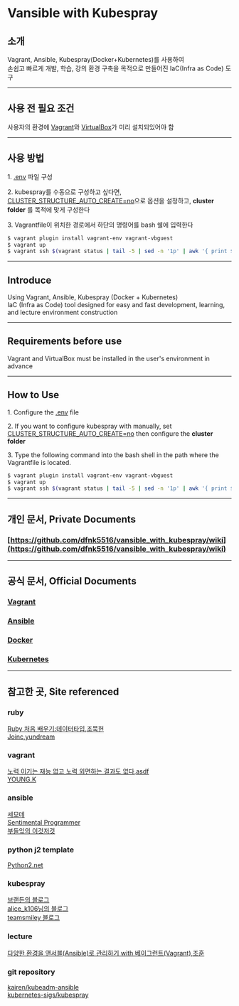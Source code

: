 # Vansible with Kubespray

## 소개

Vagrant, Ansible, Kubespray(Docker+Kubernetes)를 사용하여<br/>
손쉽고 빠르게 개발, 학습, 강의 환경 구축을 목적으로 만들어진 IaC(Infra as Code) 도구<br/><hr/>

## 사용 전 필요 조건

사용자의 환경에 [Vagrant](https://www.vagrantup.com/downloads)와 [VirtualBox](https://www.virtualbox.org/wiki/Downloads)가 미리 설치되있어야 함<hr/>

## 사용 방법

<span>1.</span> [.env](.env) 파일 구성

<span>2.</span> kubespray를 수동으로 구성하고 싶다면, [CLUSTER_STRUCTURE_AUTO_CREATE=no](.env#L33)으로 옵션을 설정하고,
**cluster folder** 를 목적에 맞게 구성한다

<span>3.</span> Vagrantfile이 위치한 경로에서 하단의 명령어를 bash 쉘에 입력한다

```sh
$ vagrant plugin install vagrant-env vagrant-vbguest
$ vagrant up
$ vagrant ssh $(vagrant status | tail -5 | sed -n '1p' | awk '{ print $1}')
```

<hr/>

## Introduce

Using Vagrant, Ansible, Kubespray (Docker + Kubernetes)<br/>
IaC (Infra as Code) tool designed for easy and fast development, learning, and lecture environment construction<hr/>

## Requirements before use

Vagrant and VirtualBox must be installed in the user's environment in advance<hr/>

## How to Use

<span>1.</span> Configure the [.env](.env) file

<span>2.</span> If you want to configure kubespray with manually, set [CLUSTER_STRUCTURE_AUTO_CREATE=no](.env#L33)
then configure the **cluster folder**

<span>3.</span> Type the following command into the bash shell in the path where the Vagrantfile is located.

```sh
$ vagrant plugin install vagrant-env vagrant-vbguest
$ vagrant up
$ vagrant ssh $(vagrant status | tail -5 | sed -n '1p' | awk '{ print $1}')
```

<hr/>

## 개인 문서, Private Documents

### [https://github.com/dfnk5516/vansible_with_kubespray/wiki](https://github.com/dfnk5516/vansible_with_kubespray/wiki)

<hr/>

## 공식 문서, Official Documents

### [Vagrant](https://www.vagrantup.com/docs)

### [Ansible](https://docs.ansible.com/)

### [Docker](https://docs.docker.com/)

### [Kubernetes](https://kubernetes.io/ko/docs/home/)<hr/>

## 참고한 곳, Site referenced

### ruby<br/>

[Ruby 처음 배우기:데이터타입,조묵헌](https://smartbase.tistory.com/47)<br/>
[Joinc,yundream](https://www.joinc.co.kr/w/Site/Ruby/File)<br/>

### vagrant<br/>

[노력 이기는 재능 없고 노력 외면하는 결과도 없다,asdf](https://m.blog.naver.com/PostView.nhn?blogId=sory1008&logNo=220759961657&proxyReferer=https:%2F%2Fwww.google.com%2F)<br/>
[YOUNG.K](https://rangken.github.io/blog/2015/vagrant-1/)

### ansible<br/>

[세모데](https://semode.tistory.com/m/164)<br/>
[Sentimental Programmer](https://yoonbh2714.blogspot.com/2020/09/ansible-ssh-password.html)<br/>
[부들잎의 이것저것](https://forteleaf.tistory.com/entry/ansible-%EC%9E%90%EB%8F%99%ED%99%94%EC%9D%98-%EC%8B%9C%EC%9E%91)<br/>

### python j2 template<br/>

[Python2.net](https://www.python2.net/questions-962144.htm)<br/>

### kubespray<br/>

[브랜든의 블로그](https://brenden.tistory.com/109)<br/>
[alice_k106님의 블로그](https://m.blog.naver.com/PostView.nhn?blogId=alice_k106&logNo=221315933945&proxyReferer=&proxyReferer=https:%2F%2Fwww.google.com%2F)<br/>
[teamsmiley 블로그](https://teamsmiley.github.io/2020/09/30/kubespray-01-vagrant/)<br/>

### lecture<br/>

[다양한 환경을 앤서블(Ansible)로 관리하기 with 베이그런트(Vagrant),조훈](https://www.inflearn.com/course/ansible-%EC%9D%91%EC%9A%A9/dashboard)<br/>

### git repository<br/>

[kairen/kubeadm-ansible](https://github.com/kairen/kubeadm-ansible)<br/>
[kubernetes-sigs/kubespray](https://github.com/kubernetes-sigs/kubespray)
